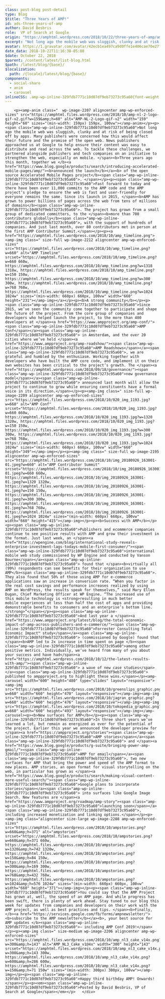 ```yaml
---
class: post-blog post-detail
type: Blog
$title: "Three Years of AMP!"
id: ads-three-years-of-amp
author: David Besbris
role:  VP of Search at Google
origin: "https://amphtml.wordpress.com/2018/10/22/three-years-of-amp/amp/"
excerpt: "Not long ago the mobile web was sluggish, clunky and at risk of being closed off by apps. Many publishers were concerned how this would affect their future and the promise of the open web. News publishers approached us at Google to help ensure their content was easy to distribute and read across the web. [&#8230;]"
avatar: https://1.gravatar.com/avatar/42ecb1ea497ca9d0ffe1e406cae70e27?s=96&d=identicon&r=G
date_data: 2018-10-22T11:16:38-05:00
$date: October 22, 2018
$parent: /content/latest/list-blog.html
$path: /latest/blog/{base}/
$localization:
  path: /{locale}/latest/blog/{base}/
components:
  - social-share
  - anim
  - carousel
inlineCSS: .amp-wp-inline-329fdb7771c10d07df9eb73273c95a60{font-weight:400;}
---
```


<div class="amp-wp-article-content">

		<p><amp-anim class="  wp-image-2207 aligncenter amp-wp-enforced-sizes" src="https://amphtml.files.wordpress.com/2018/10/amp-nl-2-logo-gif-v2.gif?w=159&amp;h=60" alt="AMP-NL-2-Logo-gif-v2" width="159" height="60" sizes="(min-width: 159px) 159px, 100vw"></amp-anim></p><p><span class="amp-wp-inline-329fdb7771c10d07df9eb73273c95a60">Not long ago the mobile web was sluggish, clunky and at risk of being closed off by apps. Many publishers were concerned how this would affect their future and the promise of the open web. News publishers approached us at Google to help ensure their content was easy to distribute and read across the web. To tackle these challenges, we partnered alongside publishers and tech companies on an initiative to strengthen the web, especially on mobile. </span><b>Three years ago this month, together we </b><a href="https://www.blog.google/products/search/introducing-accelerated-mobile-pages/amp/"><b>announced the launch</b></a><b> of the open source Accelerated Mobile Pages project</b><span class="amp-wp-inline-329fdb7771c10d07df9eb73273c95a60">. </span></p><p><span class="amp-wp-inline-329fdb7771c10d07df9eb73273c95a60">Fast forward to today and there have been over 11,000 commits to the AMP code and the AMP project’s pledge to ensure the web is fast and user-friendly for everyone remains the same. Since its launch in 2015, </span><b>AMP has grown to power billions of pages across the web from tens of millions of domains</b><span class="amp-wp-inline-329fdb7771c10d07df9eb73273c95a60">. The project has grown from a small group of dedicated committers, to the </span><b>more than 700 contributors globally</b><span class="amp-wp-inline-329fdb7771c10d07df9eb73273c95a60">, with the support of hundreds of companies. And just last month, over 80 contributors met in person at the first AMP Contributor Summit.</span></p><p><a href="https://amphtml.files.wordpress.com/2018/10/amp_timeline.png"><amp-img class=" size-full wp-image-2212 aligncenter amp-wp-enforced-sizes" src="https://amphtml.files.wordpress.com/2018/10/amp_timeline.png?w=660" alt="AMP Timeline" srcset="https://amphtml.files.wordpress.com/2018/10/amp_timeline.png?w=660 660w, https://amphtml.files.wordpress.com/2018/10/amp_timeline.png?w=1318 1318w, https://amphtml.files.wordpress.com/2018/10/amp_timeline.png?w=150 150w, https://amphtml.files.wordpress.com/2018/10/amp_timeline.png?w=300 300w, https://amphtml.files.wordpress.com/2018/10/amp_timeline.png?w=768 768w, https://amphtml.files.wordpress.com/2018/10/amp_timeline.png?w=1024 1024w" sizes="(min-width: 660px) 660px, 100vw" width="660" height="231"></amp-img></a></p><p><b>A strong community</b></p><p><span class="amp-wp-inline-329fdb7771c10d07df9eb73273c95a60">Since 2015, we’ve seen the community come together to participate and shape the future of the project. From the core group of companies and developers who helped launch the project, to the more than 400 developers at </span><a href="https://www.ampproject.org/amp-conf/"><span class="amp-wp-inline-329fdb7771c10d07df9eb73273c95a60">AMP Conf</span></a><span class="amp-wp-inline-329fdb7771c10d07df9eb73273c95a60"> in Amsterdam, and the over 20 cities where we’ve held </span><a href="https://www.ampproject.org/amp-roadshow/"><span class="amp-wp-inline-329fdb7771c10d07df9eb73273c95a60">AMP Roadshows</span></a><span class="amp-wp-inline-329fdb7771c10d07df9eb73273c95a60">, we are grateful and humbled by the enthusiasm. Working together with developers who have built the AMP core code, and implement it on their own websites has been critical to the project’s growth. The </span><a href="https://amphtml.wordpress.com/2018/09/18/governance/"><span class="amp-wp-inline-329fdb7771c10d07df9eb73273c95a60">new governance model</span></a><span class="amp-wp-inline-329fdb7771c10d07df9eb73273c95a60"> announced last month will allow the project to continue to grow while ensuring constituents have a formal voice in its direction.</span></p><p><amp-img class=" size-full wp-image-2209 aligncenter amp-wp-enforced-sizes" src="https://amphtml.files.wordpress.com/2018/10/020_img_1193.jpg?w=660" alt="AMP Conf" srcset="https://amphtml.files.wordpress.com/2018/10/020_img_1193.jpg?w=660 660w, https://amphtml.files.wordpress.com/2018/10/020_img_1193.jpg?w=1320 1320w, https://amphtml.files.wordpress.com/2018/10/020_img_1193.jpg?w=150 150w, https://amphtml.files.wordpress.com/2018/10/020_img_1193.jpg?w=300 300w, https://amphtml.files.wordpress.com/2018/10/020_img_1193.jpg?w=768 768w, https://amphtml.files.wordpress.com/2018/10/020_img_1193.jpg?w=1024 1024w" sizes="(min-width: 660px) 660px, 100vw" width="660" height="349"></amp-img></p><p><amp-img class=" size-full wp-image-2195 aligncenter amp-wp-enforced-sizes" src="https://amphtml.files.wordpress.com/2018/10/img_20180926_163001-01.jpeg?w=660" alt="AMP Contributor Summit" srcset="https://amphtml.files.wordpress.com/2018/10/img_20180926_163001-01.jpeg?w=660 660w, https://amphtml.files.wordpress.com/2018/10/img_20180926_163001-01.jpeg?w=1320 1320w, https://amphtml.files.wordpress.com/2018/10/img_20180926_163001-01.jpeg?w=150 150w, https://amphtml.files.wordpress.com/2018/10/img_20180926_163001-01.jpeg?w=300 300w, https://amphtml.files.wordpress.com/2018/10/img_20180926_163001-01.jpeg?w=768 768w, https://amphtml.files.wordpress.com/2018/10/img_20180926_163001-01.jpeg?w=1024 1024w" sizes="(min-width: 660px) 660px, 100vw" width="660" height="415"></amp-img></p><p><b>Success with AMP</b></p><p><span class="amp-wp-inline-329fdb7771c10d07df9eb73273c95a60">Publishers and ecommerce companies continue to see positive results with AMP and grow their investment in the format. Just last week, an </span><a href="https://wpengine.com/blog/international-study-reveals-enterprise-investment-lags-todays-mobile-first-consumer/"><span class="amp-wp-inline-329fdb7771c10d07df9eb73273c95a60">international mobile web study commissioned by WP Engine and conducted by Vanson Bourne</span></a><span class="amp-wp-inline-329fdb7771c10d07df9eb73273c95a60"> found that </span><b>virtually all (99%) respondents can see benefits for their organization to use AMP</b><span class="amp-wp-inline-329fdb7771c10d07df9eb73273c95a60">. They also found that 50% of those using AMP for e-commerce applications saw an increase in conversion rate. “When you factor in the real cost savings and performance increases realized by using AMP on WordPress, the results speak for themselves,” said Mary Ellen Dugan, Chief Marketing Officer at WP Engine. “The increased use of this mobile technology is <strong>resulting in much better mobile experiences at less than half the cost of apps and providing demonstrable benefits to consumers and an enterprise’s bottom line.</strong>”</span></p><p><span class="amp-wp-inline-329fdb7771c10d07df9eb73273c95a60">And last year a </span><a href="https://www.ampproject.org/latest/blog/the-total-economic-impact-of-amp-across-publishers-and-e-commerce/"><span class="amp-wp-inline-329fdb7771c10d07df9eb73273c95a60">Forrester Consulting Total Economic Impact™ study</span></a><span class="amp-wp-inline-329fdb7771c10d07df9eb73273c95a60"> (commissioned by Google) found that </span><b>AMP led to 2x increase in time spent on page </b><span class="amp-wp-inline-329fdb7771c10d07df9eb73273c95a60">among other positive metrics. Individually, we’ve heard from many of you about your success and have had</span><a href="https://amphtml.wordpress.com/2018/10/12/the-latest-results-with-amp/"><span class="amp-wp-inline-329fdb7771c10d07df9eb73273c95a60"> a wave of new case studies</span></a><span class="amp-wp-inline-329fdb7771c10d07df9eb73273c95a60"> published to amppproject.org to highlight these wins.</span></p><amp-carousel width="600" height="480" type="slides" layout="responsive"><amp-img src="https://amphtml.files.wordpress.com/2018/10/greenslips_graphic.png?w=660" width="660" height="470" layout="responsive"></amp-img><amp-img src="https://amphtml.files.wordpress.com/2018/10/jagran_graphic.png?w=660" width="660" height="476" layout="responsive"></amp-img><amp-img src="https://amphtml.files.wordpress.com/2018/10/tokopedia_graphic.png?w=660" width="660" height="493" layout="responsive"></amp-img></amp-carousel><p><b>New surfaces for AMP</b></p><p><span class="amp-wp-inline-329fdb7771c10d07df9eb73273c95a60">In three short years we’ve learned a lot, but remain as energized as ever for the potential of the project. Earlier this year we announced the developer preview for </span><a href="https://ampproject.org/stories"><span class="amp-wp-inline-329fdb7771c10d07df9eb73273c95a60">AMP stories</span></a><span class="amp-wp-inline-329fdb7771c10d07df9eb73273c95a60"> and </span><a href="https://www.blog.google/products/g-suite/bringing-power-amp-gmail/"><span class="amp-wp-inline-329fdb7771c10d07df9eb73273c95a60">AMP for email</span></a><span class="amp-wp-inline-329fdb7771c10d07df9eb73273c95a60">, two new surfaces for AMP that bring the power and speed of the AMP format to new places. AMP stories, an open format for visual storytelling on the web, in particular has grown as </span><a href="https://www.blog.google/products/search/making-visual-content-more-useful-search/"><span class="amp-wp-inline-329fdb7771c10d07df9eb73273c95a60">Google plans to incorporate stories</span></a><span class="amp-wp-inline-329fdb7771c10d07df9eb73273c95a60"> into surfaces like Google Image Search. New features are </span><a href="https://www.ampproject.org/roadmap/amp-story"><span class="amp-wp-inline-329fdb7771c10d07df9eb73273c95a60">launching soon</span></a><span class="amp-wp-inline-329fdb7771c10d07df9eb73273c95a60">, including increased monetization and linking options.</span></p><p><amp-img class="aligncenter size-large wp-image-2208 amp-wp-enforced-sizes" src="https://amphtml.files.wordpress.com/2018/10/ampstories.png?w=660&amp;h=371" alt="ampstories" srcset="https://amphtml.files.wordpress.com/2018/10/ampstories.png?w=660&amp;h=371 660w, https://amphtml.files.wordpress.com/2018/10/ampstories.png?w=1320&amp;h=742 1320w, https://amphtml.files.wordpress.com/2018/10/ampstories.png?w=150&amp;h=84 150w, https://amphtml.files.wordpress.com/2018/10/ampstories.png?w=300&amp;h=169 300w, https://amphtml.files.wordpress.com/2018/10/ampstories.png?w=768&amp;h=432 768w, https://amphtml.files.wordpress.com/2018/10/ampstories.png?w=1024&amp;h=576 1024w" sizes="(min-width: 660px) 660px, 100vw" width="660" height="371"></amp-img></p><p><span class="amp-wp-inline-329fdb7771c10d07df9eb73273c95a60">You could say that the AMP Project has grown at, well, the speed of an AMP page. And while progress has been swift, there is plenty of work ahead. Stay tuned to our blog this week for updates from companies and developers on their work with the AMP project, as well as best practices and tips. </span><b>Finally, </b><a href="https://services.google.com/fb/forms/ampnewsletter/"><b>subscribe to the AMP newsletter</b></a><b>, your best source for AMP updates </b><span class="amp-wp-inline-329fdb7771c10d07df9eb73273c95a60">– including AMP Conf 2019!</span></p><p><amp-img class=" size-medium wp-image-2206 aligncenter amp-wp-enforced-sizes" src="https://amphtml.files.wordpress.com/2018/10/amp_nl3_cake_v14x.png?w=300&amp;h=143" alt="AMP_NL3_Cake_v1@4x" width="300" height="143" srcset="https://amphtml.files.wordpress.com/2018/10/amp_nl3_cake_v14x.png?w=300&amp;h=143 300w, https://amphtml.files.wordpress.com/2018/10/amp_nl3_cake_v14x.png?w=600&amp;h=286 600w, https://amphtml.files.wordpress.com/2018/10/amp_nl3_cake_v14x.png?w=150&amp;h=71 150w" sizes="(min-width: 300px) 300px, 100vw"></amp-img></p><p><span class="amp-wp-inline-329fdb7771c10d07df9eb73273c95a60">Happy third birthday AMP! Onwards! </span></p><p><em><span class="amp-wp-inline-329fdb7771c10d07df9eb73273c95a60">Posted by David Besbris, VP of Search at Google</span></em></p>	</div>

	

</div>

